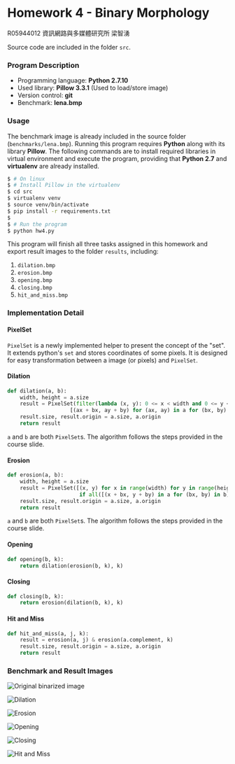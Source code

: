 Homework 4 - Binary Morphology
=================================
R05944012 資訊網路與多媒體研究所 梁智湧

Source code are included in the folder `src`.

### Program Description
- Programming language: **Python 2.7.10**
- Used library: **Pillow 3.3.1** (Used to load/store image)
- Version control: **git**
- Benchmark: **lena.bmp**

### Usage
The benchmark image is already included in the source folder (`benchmarks/lena.bmp`). Running this program requires **Python** along with its library **Pillow**. The following commands are to install required libraries in virtual environment and execute the program, providing that **Python 2.7** and **virtualenv** are already installed.

```bash
$ # On linux
$ # Install Pillow in the virtualenv
$ cd src
$ virtualenv venv
$ source venv/bin/activate
$ pip install -r requirements.txt
$ 
$ # Run the program
$ python hw4.py
```

This program will finish all three tasks assigned in this homework and export result images to the folder `results`, including:
1. `dilation.bmp`
2. `erosion.bmp`
3. `opening.bmp`
4. `closing.bmp`
5. `hit_and_miss.bmp`

### Implementation Detail
#### PixelSet
`PixelSet` is a newly implemented helper to present the concept of the "set". It extends python's `set` and stores coordinates of some pixels. It is designed for easy transformation between a image (or pixels) and `PixelSet`.

#### Dilation
```python
def dilation(a, b):
    width, height = a.size
    result = PixelSet(filter(lambda (x, y): 0 <= x < width and 0 <= y < height,
				    [(ax + bx, ay + by) for (ax, ay) in a for (bx, by) in b]))
    result.size, result.origin = a.size, a.origin
    return result
```
`a` and `b` are both `PixelSet`s. The algorithm follows the steps provided in the course slide.

#### Erosion
```python
def erosion(a, b):
    width, height = a.size
    result = PixelSet([(x, y) for x in range(width) for y in range(height) 
					   if all([(x + bx, y + by) in a for (bx, by) in b])])
    result.size, result.origin = a.size, a.origin
    return result
```
`a` and `b` are both `PixelSet`s. The algorithm follows the steps provided in the course slide.

#### Opening
```python
def opening(b, k):
    return dilation(erosion(b, k), k)
```

#### Closing
```python
def closing(b, k):
    return erosion(dilation(b, k), k)
```

#### Hit and Miss
```python
def hit_and_miss(a, j, k):
    result = erosion(a, j) & erosion(a.complement, k)
    result.size, result.origin = a.size, a.origin
    return result
```

### Benchmark and Result Images

![Original binarized image](https://i.imgur.com/LLoOTi2.png)

![Dilation](https://i.imgur.com/edDuR08.png)

![Erosion](https://i.imgur.com/0f1YvNR.png)

![Opening](https://i.imgur.com/PzNIqwN.png)

![Closing](https://i.imgur.com/RztlJB4.png)

![Hit and Miss](https://i.imgur.com/S4CUImu.png)


